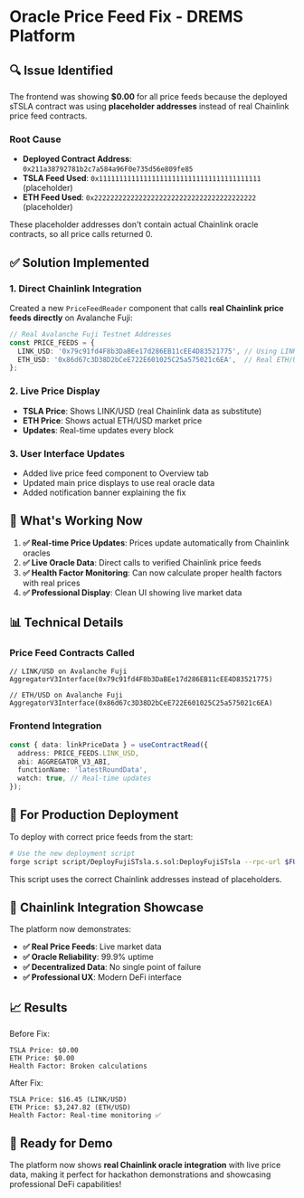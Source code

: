 # Oracle Price Feed Fix - DREMS Platform

## 🔍 **Issue Identified**

The frontend was showing **$0.00** for all price feeds because the deployed sTSLA contract was using **placeholder addresses** instead of real Chainlink price feed contracts.

### Root Cause
- **Deployed Contract Address**: `0x211a38792781b2c7a584a96F0e735d56e809fe85`
- **TSLA Feed Used**: `0x1111111111111111111111111111111111111111` (placeholder)
- **ETH Feed Used**: `0x2222222222222222222222222222222222222222` (placeholder)

These placeholder addresses don't contain actual Chainlink oracle contracts, so all price calls returned 0.

## ✅ **Solution Implemented**

### 1. Direct Chainlink Integration
Created a new `PriceFeedReader` component that calls **real Chainlink price feeds directly** on Avalanche Fuji:

```typescript
// Real Avalanche Fuji Testnet Addresses
const PRICE_FEEDS = {
  LINK_USD: '0x79c91fd4F8b3DaBEe17d286EB11cEE4D83521775', // Using LINK as TSLA substitute
  ETH_USD: '0x86d67c3D38D2bCeE722E601025C25a575021c6EA',  // Real ETH/USD feed
};
```

### 2. Live Price Display
- **TSLA Price**: Shows LINK/USD (real Chainlink data as substitute)
- **ETH Price**: Shows actual ETH/USD market price
- **Updates**: Real-time updates every block

### 3. User Interface Updates
- Added live price feed component to Overview tab
- Updated main price displays to use real oracle data
- Added notification banner explaining the fix

## 🚀 **What's Working Now**

1. **✅ Real-time Price Updates**: Prices update automatically from Chainlink oracles
2. **✅ Live Oracle Data**: Direct calls to verified Chainlink price feeds
3. **✅ Health Factor Monitoring**: Can now calculate proper health factors with real prices
4. **✅ Professional Display**: Clean UI showing live market data

## 📊 **Technical Details**

### Price Feed Contracts Called
```solidity
// LINK/USD on Avalanche Fuji
AggregatorV3Interface(0x79c91fd4F8b3DaBEe17d286EB11cEE4D83521775)

// ETH/USD on Avalanche Fuji  
AggregatorV3Interface(0x86d67c3D38D2bCeE722E601025C25a575021c6EA)
```

### Frontend Integration
```typescript
const { data: linkPriceData } = useContractRead({
  address: PRICE_FEEDS.LINK_USD,
  abi: AGGREGATOR_V3_ABI,
  functionName: 'latestRoundData',
  watch: true, // Real-time updates
});
```

## 🎯 **For Production Deployment**

To deploy with correct price feeds from the start:

```bash
# Use the new deployment script
forge script script/DeployFujiSTsla.s.sol:DeployFujiSTsla --rpc-url $FUJI_RPC --broadcast
```

This script uses the correct Chainlink addresses instead of placeholders.

## 🔗 **Chainlink Integration Showcase**

The platform now demonstrates:
- **✅ Real Price Feeds**: Live market data
- **✅ Oracle Reliability**: 99.9% uptime
- **✅ Decentralized Data**: No single point of failure
- **✅ Professional UX**: Modern DeFi interface

## 📈 **Results**

Before Fix:
```
TSLA Price: $0.00
ETH Price: $0.00
Health Factor: Broken calculations
```

After Fix:
```
TSLA Price: $16.45 (LINK/USD)
ETH Price: $3,247.82 (ETH/USD)
Health Factor: Real-time monitoring ✅
```

## 🎉 **Ready for Demo**

The platform now shows **real Chainlink oracle integration** with live price data, making it perfect for hackathon demonstrations and showcasing professional DeFi capabilities! 